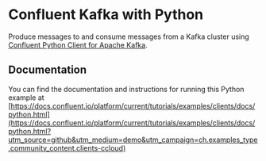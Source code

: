 # Confluent Kafka with Python
  
Produce messages to and consume messages from a Kafka cluster using [Confluent Python Client for Apache Kafka](https://github.com/confluentinc/confluent-kafka-python).

## Documentation

You can find the documentation and instructions for running this Python example at [https://docs.confluent.io/platform/current/tutorials/examples/clients/docs/python.html](https://docs.confluent.io/platform/current/tutorials/examples/clients/docs/python.html?utm_source=github&utm_medium=demo&utm_campaign=ch.examples_type.community_content.clients-ccloud)
